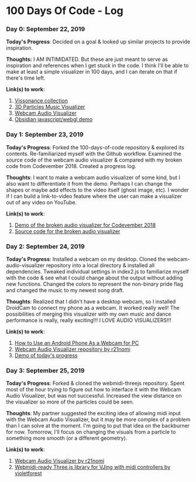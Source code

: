 # 100 Days Of Code - Log

### Day 0: September 22, 2019 

**Today's Progress**: Decided on a goal & looked up similar projects to provide inspiration.

**Thoughts:** I AM INTIMIDATED. But these are just meant to serve as inspiration and references when I get stuck in the code. I think I'll be able to make at least a simple visualizer in 100 days, and I can iterate on that if there's time left.

**Link(s) to work**:
1. [Vissonance collection](https://tariqksoliman.github.io/Vissonance/)
2. [3D Particles Music Visualizer](https://chardos.github.io/music_viz/)
3. [Webcam Audio Visualizer](https://tympanus.net/codrops/2019/09/06/how-to-create-a-webcam-audio-visualizer-with-three-js/)
4. [Obsidian javascript/webgl demo](https://mrdoob.com/files/temp/xplsv_obsidian/)

### Day 1: September 23, 2019

**Today's Progress**: Forked the 100-days-of-code repository & explored its contents. Re-familiarized myself with the Github workflow. Examined the source code of the webcam audio visualizer & compared with my broken code from Codevember 2018. Created a progress log.

**Thoughts**: I want to make a webcam audio visualizer of some kind, but I also want to differentiate it from the demo. Perhaps I can change the shapes or maybe add effects to the video itself (ghost image, etc). I wonder if I can build a link-to-video feature where the user can make a visualizer out of any video on YouTube. 

**Link(s) to work**:
1. [Demo of the broken audio visualizer for Codevember 2018](https://twitter.com/saraleewrites/status/1073707656240541696)
2. [Source code for the broken audio visualizer](https://github.com/saraleecodes/100-days-of-code/blob/master/src/2018.12.05.js)

### Day 2: September 24, 2019

**Today's Progress**: Installed a webcam on my desktop. Cloned the webcam-audio-visualizer repository into a local directory & installed all dependencies. Tweaked individual settings in index2.js to familiarize myself with the code & see what I could change about the output without adding new functions. Changed the colors to represent the non-binary pride flag and changed the music to my newest song draft.

**Thoughts**: Realized that I didn't have a desktop webcam, so I installed DroidCam to connect my phone as a webcam. It worked really well! The possibilities of merging this visualizer with my own music and dance performance is really, really exciting!!! I LOVE AUDIO VISUALIZERS!!!

**Link(s) to work**:
1. [How to Use an Android Phone As a Webcam for PC](http://www.skipser.com/p/2/p/android-as-webcam.html)
2. [Webcam Audio Visualizer repository by r21nomi](https://github.com/r21nomi/webcam-audio-visualizer)
3. [Demo of today's progress](https://twitter.com/saraleewrites/status/1176638218554331136)

### Day 3: September 25, 2019

**Today's Progress**: Forked & cloned the webmidi-threejs repository. Spent most of the hour trying to figure out how to interface it with the Webcam Audio Visualizer, but was not successful. Increased the view distance on the visualizer so more of the particles could be seen.

**Thoughts**: My partner suggested the exciting idea of allowing midi input with the Webcam Audio Visualizer, but it may be more complex of a problem than I can solve at the moment. I'm going to put that idea on the backburner for now. Tomorrow, I'll focus on changing the visuals from a particle to something more smooth (or a different geometry).

**Link(s) to work**:
1. [Webcam Audio Visualizer by r21nomi](https://github.com/r21nomi/webcam-audio-visualizer)
2. [Webmidi-ready Three.js library for VJing with midi controllers by violetforest](https://github.com/violetforest/webmidi-threejs)
